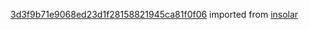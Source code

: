[3d3f9b71e9068ed23d1f28158821945ca81f0f06](https://github.com/insolar/insolar/commit/3d3f9b71e9068ed23d1f28158821945ca81f0f06) imported from [insolar](https://github.com/insolar/insolar)
